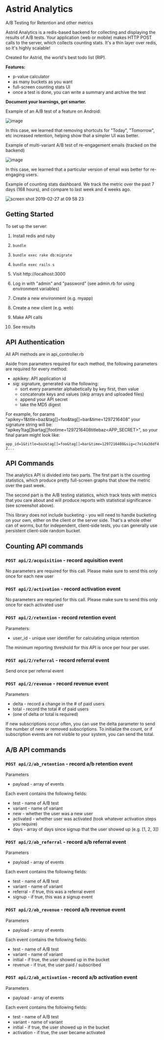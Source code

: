 # Astrid Analytics

A/B Testing for Retention and other metrics

Astrid Analytics is a redis-based backend for collecting and displaying the results of A/B tests. Your application (web or mobile) makes HTTP POST calls to the server, which collects counting stats. It's a thin layer over redis, so it's highly scalable!

Created for Astrid, the world's best todo list (RIP).

**Features:**
- p-value calculator
- as many buckets as you want
- full-screen counting stats UI
- once a test is done, you can write a summary and archive the test

**Document your learnings, get smarter.**

Example of an A/B test of a feature on Android:

![image](https://user-images.githubusercontent.com/126260/53511372-27831f00-3a75-11e9-8663-957999579b93.png)

In this case, we learned that removing shortcuts for "Today", "Tomorrow", etc increased retention, helping show that a simpler UI was better.

Example of multi-variant A/B test of re-engagement emails (tracked on the backend)

![image](https://user-images.githubusercontent.com/126260/53511130-7a100b80-3a74-11e9-8976-b95d54c77874.png)

In this case, we learned that a particular version of email was better for re-engaging users.

Example of counting stats dashboard. We track the metric over the past 7 days (168 hours), and compare to last week and 4 weeks ago.

![screen shot 2019-02-27 at 09 58 23](https://user-images.githubusercontent.com/126260/53511874-3d451400-3a76-11e9-950d-d3dff2dae652.png)


## Getting Started

To set up the server:

1. Install redis and ruby

2. `bundle`

3. `bundle exec rake db:migrate`

4. `bundle exec rails s`

5. Visit http://localhost:3000

6. Log in with "admin" and "password" (see admin.rb for using environment variables)

7. Create a new environment (e.g. myapp)

8. Create a new client (e.g. web)

9. Make API calls

10. See results


## API Authentication

All API methods are in api_controller.rb

Aside from parameters required for each method, the following parameters are required for every method:
* apkikey: API application id
* sig: signature, generated via the following:
  - sort every parameter alphabetically by key first, then value
  - concatenate keys and values (skip arrays and uploaded files)
  - append your API secret
  - take the MD5 digest

For example, for params "apikey=1&title=baz&tag[]=foo&tag[]=bar&time=1297216408"
your signature string will be: "apikey1tag[]bartag[]footime=1297216408titlebaz<APP_SECRET>",
so your final param might look like:

`app_id=1&title=baz&tag[]=foo&tag[]=bar&time=1297216408&sig=c7e14a38df42...`

## API Commands

The analytics API is divided into two parts. The first part is the counting statistics, which produce pretty full-screen graphs that show the metric over the past week.

The second part is the A/B testing statistics, which track tests with metrics that you care about and will produce reports with statistical significance (see screenshot above).

This library does not include bucketing - you will need to handle bucketing on your own, either on the client or the server side. That's a whole other can of worms, but for independent, client-side tests, you can generally use persistent client-side random bucket.

## Counting API commands

### `POST api/2/acquisition` - record aquisition event

No parameters are required for this call. Please make sure to
send this only once for each new user

### `POST api/2/activation` - record activation event

No parameters are requried for this call. Please make sure to
send this only once for each activated user

### `POST api/2/retention` - record retention event

Parameters:
- user_id - unique user identifier for calculating unique retention

The minimum reporting threshold for this API is once per hour per user.


### `POST api/2/referral` - record referral event

 Send once per referral event

### `POST api/2/revenue` - record revenue event

Parameters
- delta - record a change in the # of paid users
- total - record the total # of paid users
- (one of delta or total is required)

If new subscriptions occur often, you can use the delta parameter
to send the number of new or removed subscriptions. To initialize
the count, or if subscription events are not visible to your system,
you can send the total.

## A/B API commands

### `POST api/2/ab_retention` - record a/b retention event

Parameters
- payload - array of events

Each event contains the following fields:
- test - name of A/B test
- variant - name of variant
- new - whether the user was a new user
- activated - whether user was activated (took whatever activation steps you require)
- days - array of days since signup that the user showed up (e.g. [1, 2, 3])

### `POST api/2/ab_referral` - record a/b referral event

Parameters
- payload - array of events

Each event contains the following fields:
- test - name of A/B test
- variant - name of variant
- referral - if true, this was a referral event
- signup - if true, this was a signup event

### `POST api/2/ab_revenue` - record a/b revenue event

Parameters
- payload - array of events

Each event contains the following fields:
- test - name of A/B test
- variant - name of variant
- initial - if true, the user showed up in the bucket
- revenue - if true, the user paid / subscribed


### `POST api/2/ab_activation` - record a/b activation event

Parameters
- payload - array of events

Each event contains the following fields:
- test - name of A/B test
- variant - name of variant
- initial - if true, the user showed up in the bucket
- activation - if true, the user became activated

